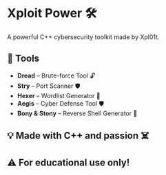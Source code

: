 # Xploit Power 🛠️

A powerful C++ cybersecurity toolkit made by Xpl01t.

## 🔧 Tools

- **Dread** – Brute-force Tool 🔓
- **Stry** – Port Scanner 🛡️
- **Hexer** – Wordlist Generator 📜
- **Aegis** – Cyber Defense Tool 🛡️
- **Bony & Stony** – Reverse Shell Generator 📡

## 💡 Made with C++ and passion ☠️

## ⚠️ For educational use only!
